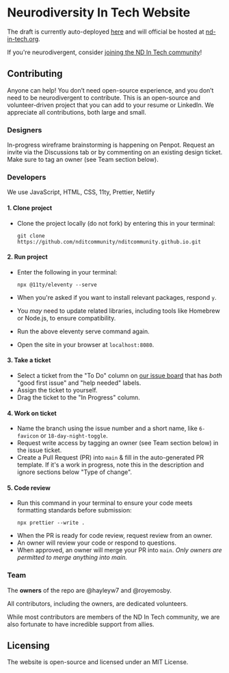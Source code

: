 # Neurodiversity In Tech Website

The draft is currently auto-deployed [here](https://ndit-staging.netlify.app) and will official be hosted at [nd-in-tech.org](nd-in-tech.org).

If you're neurodivergent, consider [joining the ND In Tech community](https://nd-in-tech.org)!

## Contributing

Anyone can help! You don’t need open-source experience, and you don’t need to be neurodivergent to contribute. This is an open-source and volunteer-driven project that you can add to your resume or LinkedIn. We appreciate all contributions, both large and small.

### Designers

In-progress wireframe brainstorming is happening on Penpot. Request an invite via the Discussions tab or by commenting on an existing design ticket. Make sure to tag an owner (see Team section below).

### Developers

We use JavaScript, HTML, CSS, 11ty, Prettier, Netlify

#### 1. Clone project

- Clone the project locally (do not fork) by entering this in your terminal:

  ```
  git clone https://github.com/nditcommunity/nditcommunity.github.io.git
  ```

#### 2. Run project

- Enter the following in your terminal:

  ```
  npx @11ty/eleventy --serve
  ```

- When you're asked if you want to install relevant packages, respond `y`.

- You _may_ need to update related libraries, including tools like Homebrew or Node.js, to ensure compatibility.

- Run the above eleventy serve command again.

- Open the site in your browser at `localhost:8080`.

#### 3. Take a ticket

- Select a ticket from the "To Do" column on [our issue board](https://github.com/orgs/nditcommunity/projects/1/views/6?filterQuery=is%3Aissue) that has _both_ "good first issue" and "help needed" labels.
- Assign the ticket to yourself.
- Drag the ticket to the "In Progress" column.

#### 4. Work on ticket

- Name the branch using the issue number and a short name, like `6-favicon` or `18-day-night-toggle`.
- Request write access by tagging an owner (see Team section below) in the issue ticket.
- Create a Pull Request (PR) into `main` & fill in the auto-generated PR template. If it's a work in progress, note this in the description and ignore sections below "Type of change".

#### 5. Code review

- Run this command in your terminal to ensure your code meets formatting standards before submission:
  ```
  npx prettier --write .
  ```
- When the PR is ready for code review, request review from an owner.
- An owner will review your code or respond to questions.
- When approved, an owner will merge your PR into `main`. _Only owners are permitted to merge anything into main._

### Team

The **owners** of the repo are @hayleyw7 and @royemosby.

All contributors, including the owners, are dedicated volunteers.

While most contributors are members of the ND In Tech community, we are also fortunate to have incredible support from allies.

## Licensing

The website is open-source and licensed under an MIT License.
